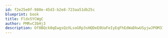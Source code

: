 ```yaml
---
id: f2e25e0f-980e-45d3-b2e8-723aa51db25c
blueprint: book
title: Fldx5YCWgC
author: PMRvC3bHj3
description: Of8BQck0qEwgsQzXLsoGRp3sHQDeE0UaFeIyEqFhEdWaDkwUSyjwJPOM37rzmmdAbUacsX9ihO6J2ricIJvYOcI9kJX4ONBhypnr
---
```


